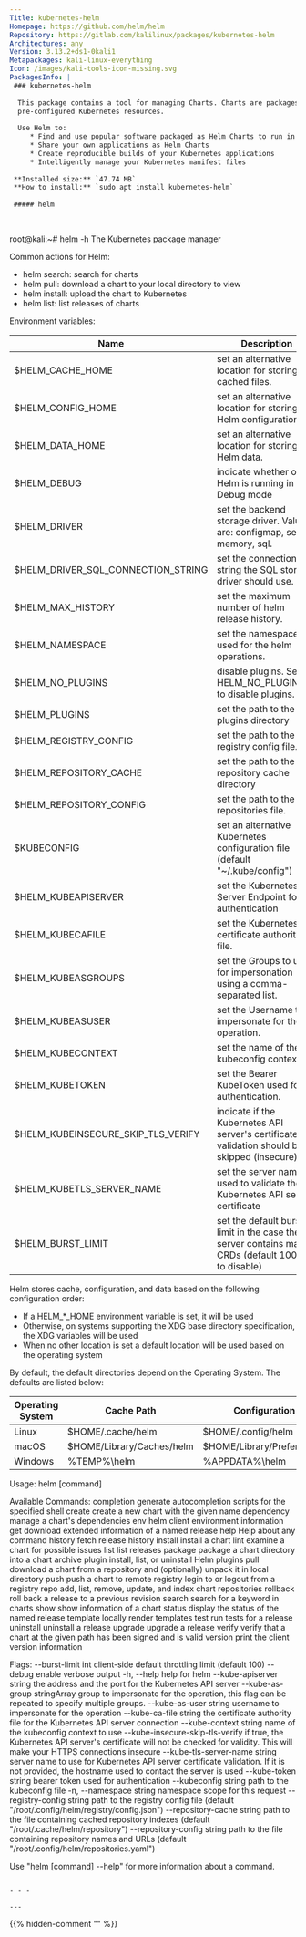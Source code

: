 ```yaml
---
Title: kubernetes-helm
Homepage: https://github.com/helm/helm
Repository: https://gitlab.com/kalilinux/packages/kubernetes-helm
Architectures: any
Version: 3.13.2+ds1-0kali1
Metapackages: kali-linux-everything 
Icon: /images/kali-tools-icon-missing.svg
PackagesInfo: |
 ### kubernetes-helm
 
  This package contains a tool for managing Charts. Charts are packages of
  pre-configured Kubernetes resources.
   
  Use Helm to:
     * Find and use popular software packaged as Helm Charts to run in Kubernetes
     * Share your own applications as Helm Charts
     * Create reproducible builds of your Kubernetes applications
     * Intelligently manage your Kubernetes manifest files
 
 **Installed size:** `47.74 MB`  
 **How to install:** `sudo apt install kubernetes-helm`  
 
 ##### helm
 
 
 ```
 root@kali:~# helm -h
 The Kubernetes package manager
 
 Common actions for Helm:
 
 - helm search:    search for charts
 - helm pull:      download a chart to your local directory to view
 - helm install:   upload the chart to Kubernetes
 - helm list:      list releases of charts
 
 Environment variables:
 
 | Name                               | Description                                                                                       |
 |------------------------------------|---------------------------------------------------------------------------------------------------|
 | $HELM_CACHE_HOME                   | set an alternative location for storing cached files.                                             |
 | $HELM_CONFIG_HOME                  | set an alternative location for storing Helm configuration.                                       |
 | $HELM_DATA_HOME                    | set an alternative location for storing Helm data.                                                |
 | $HELM_DEBUG                        | indicate whether or not Helm is running in Debug mode                                             |
 | $HELM_DRIVER                       | set the backend storage driver. Values are: configmap, secret, memory, sql.                       |
 | $HELM_DRIVER_SQL_CONNECTION_STRING | set the connection string the SQL storage driver should use.                                      |
 | $HELM_MAX_HISTORY                  | set the maximum number of helm release history.                                                   |
 | $HELM_NAMESPACE                    | set the namespace used for the helm operations.                                                   |
 | $HELM_NO_PLUGINS                   | disable plugins. Set HELM_NO_PLUGINS=1 to disable plugins.                                        |
 | $HELM_PLUGINS                      | set the path to the plugins directory                                                             |
 | $HELM_REGISTRY_CONFIG              | set the path to the registry config file.                                                         |
 | $HELM_REPOSITORY_CACHE             | set the path to the repository cache directory                                                    |
 | $HELM_REPOSITORY_CONFIG            | set the path to the repositories file.                                                            |
 | $KUBECONFIG                        | set an alternative Kubernetes configuration file (default "~/.kube/config")                       |
 | $HELM_KUBEAPISERVER                | set the Kubernetes API Server Endpoint for authentication                                         |
 | $HELM_KUBECAFILE                   | set the Kubernetes certificate authority file.                                                    |
 | $HELM_KUBEASGROUPS                 | set the Groups to use for impersonation using a comma-separated list.                             |
 | $HELM_KUBEASUSER                   | set the Username to impersonate for the operation.                                                |
 | $HELM_KUBECONTEXT                  | set the name of the kubeconfig context.                                                           |
 | $HELM_KUBETOKEN                    | set the Bearer KubeToken used for authentication.                                                 |
 | $HELM_KUBEINSECURE_SKIP_TLS_VERIFY | indicate if the Kubernetes API server's certificate validation should be skipped (insecure)       |
 | $HELM_KUBETLS_SERVER_NAME          | set the server name used to validate the Kubernetes API server certificate                        |
 | $HELM_BURST_LIMIT                  | set the default burst limit in the case the server contains many CRDs (default 100, -1 to disable)|
 
 Helm stores cache, configuration, and data based on the following configuration order:
 
 - If a HELM_*_HOME environment variable is set, it will be used
 - Otherwise, on systems supporting the XDG base directory specification, the XDG variables will be used
 - When no other location is set a default location will be used based on the operating system
 
 By default, the default directories depend on the Operating System. The defaults are listed below:
 
 | Operating System | Cache Path                | Configuration Path             | Data Path               |
 |------------------|---------------------------|--------------------------------|-------------------------|
 | Linux            | $HOME/.cache/helm         | $HOME/.config/helm             | $HOME/.local/share/helm |
 | macOS            | $HOME/Library/Caches/helm | $HOME/Library/Preferences/helm | $HOME/Library/helm      |
 | Windows          | %TEMP%\helm               | %APPDATA%\helm                 | %APPDATA%\helm          |
 
 Usage:
   helm [command]
 
 Available Commands:
   completion  generate autocompletion scripts for the specified shell
   create      create a new chart with the given name
   dependency  manage a chart's dependencies
   env         helm client environment information
   get         download extended information of a named release
   help        Help about any command
   history     fetch release history
   install     install a chart
   lint        examine a chart for possible issues
   list        list releases
   package     package a chart directory into a chart archive
   plugin      install, list, or uninstall Helm plugins
   pull        download a chart from a repository and (optionally) unpack it in local directory
   push        push a chart to remote
   registry    login to or logout from a registry
   repo        add, list, remove, update, and index chart repositories
   rollback    roll back a release to a previous revision
   search      search for a keyword in charts
   show        show information of a chart
   status      display the status of the named release
   template    locally render templates
   test        run tests for a release
   uninstall   uninstall a release
   upgrade     upgrade a release
   verify      verify that a chart at the given path has been signed and is valid
   version     print the client version information
 
 Flags:
       --burst-limit int                 client-side default throttling limit (default 100)
       --debug                           enable verbose output
   -h, --help                            help for helm
       --kube-apiserver string           the address and the port for the Kubernetes API server
       --kube-as-group stringArray       group to impersonate for the operation, this flag can be repeated to specify multiple groups.
       --kube-as-user string             username to impersonate for the operation
       --kube-ca-file string             the certificate authority file for the Kubernetes API server connection
       --kube-context string             name of the kubeconfig context to use
       --kube-insecure-skip-tls-verify   if true, the Kubernetes API server's certificate will not be checked for validity. This will make your HTTPS connections insecure
       --kube-tls-server-name string     server name to use for Kubernetes API server certificate validation. If it is not provided, the hostname used to contact the server is used
       --kube-token string               bearer token used for authentication
       --kubeconfig string               path to the kubeconfig file
   -n, --namespace string                namespace scope for this request
       --registry-config string          path to the registry config file (default "/root/.config/helm/registry/config.json")
       --repository-cache string         path to the file containing cached repository indexes (default "/root/.cache/helm/repository")
       --repository-config string        path to the file containing repository names and URLs (default "/root/.config/helm/repositories.yaml")
 
 Use "helm [command] --help" for more information about a command.
 ```
 
 - - -
 
---
```

{{% hidden-comment "<!--Do not edit anything above this line-->" %}}

